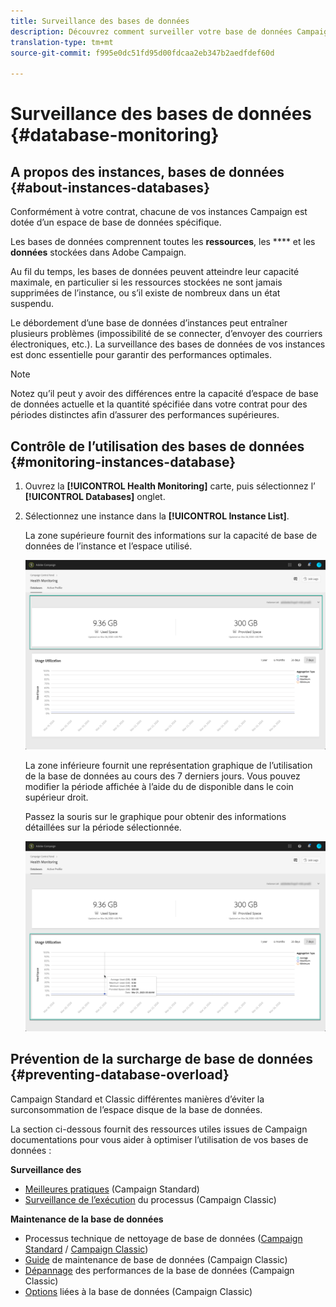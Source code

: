 ```yaml
---
title: Surveillance des bases de données
description: Découvrez comment surveiller votre base de données Campaign dans le Panneau de configuration
translation-type: tm+mt
source-git-commit: f995e0dc51fd95d00fdcaa2eb347b2aedfdef60d

---
```



# Surveillance des bases de données {#database-monitoring}

## A propos des instances, bases de données {#about-instances-databases}

Conformément à votre contrat, chacune de vos instances Campaign est dotée d’un espace de base de données spécifique.

Les bases de données comprennent toutes les **ressources**, les **** et les **données** stockées dans  Adobe Campaign.

Au fil du temps, les bases de données peuvent atteindre leur capacité maximale, en particulier si les ressources stockées ne sont jamais supprimées de l’instance, ou s’il existe de nombreux  dans un état suspendu.

Le débordement d’une base de données d’instances peut entraîner plusieurs problèmes (impossibilité de se connecter, d’envoyer des courriers électroniques, etc.). La surveillance des bases de données de vos instances est donc essentielle pour garantir des performances optimales.

>[!NOTE]
>
>Notez qu’il peut y avoir des différences entre la capacité d’espace de base de données actuelle et la quantité spécifiée dans votre contrat pour des périodes distinctes afin d’assurer des performances supérieures.

## Contrôle de l’utilisation des bases de données {#monitoring-instances-database}

1. Ouvrez la **[!UICONTROL Health Monitoring]** carte, puis sélectionnez l’ **[!UICONTROL Databases]** onglet.

1. Sélectionnez une instance dans la **[!UICONTROL Instance List]**.

   La zone supérieure fournit des informations sur la capacité de base de données de l’instance et l’espace utilisé.

   ![](assets/databases_dashboard.png)

   La zone inférieure fournit une représentation graphique de l’utilisation de la base de données au cours des 7 derniers jours. Vous pouvez modifier la période affichée à l’aide du  de disponible dans le coin supérieur droit.

   Passez la souris sur le graphique pour obtenir des informations détaillées sur la période sélectionnée.

   ![](assets/databases_dashboard_detail.png)

## Prévention de la surcharge de base de données {#preventing-database-overload}

Campaign Standard et Classic  différentes manières d’éviter la surconsommation de l’espace disque de la base de données.

La section ci-dessous fournit des ressources utiles issues de Campaign documentations pour vous aider à optimiser l’utilisation de vos bases de données :

**Surveillance des**

* [Meilleures pratiques](https://docs.adobe.com/content/help/en/campaign-standard/using/managing-processes-and-data/workflow-general-operation/best-practices-workflows.html) (Campaign Standard)
* [Surveillance de l’exécution](https://docs.adobe.com/help/en/campaign-classic/using/automating-with-workflows/monitoring-workflows/monitoring-workflow-execution.html) du processus (Campaign Classic)

**Maintenance de la base de données**

* Processus technique de nettoyage de base de données ([Campaign Standard](https://docs.adobe.com/help/en/campaign-standard/using/administrating/application-settings/technical-workflowshtml#list-of-technical-workflows) / [Campaign Classic](https://docs.adobe.com/help/en/campaign-classic/using/monitoring-campaign-classic/data-processing/database-cleanup-workflow.html))
* [Guide](https://docs.adobe.com/content/help/en/campaign-classic/using/monitoring-campaign-classic/database-maintenance/recommendations.html) de maintenance de base de données (Campaign Classic)
* [Dépannage](https://docs.adobe.com/content/help/en/campaign-classic/using/monitoring-campaign-classic/troubleshooting/database-performances.html) des performances de la base de données (Campaign Classic)
* [Options](https://docs.adobe.com/help/en/campaign-classic/using/installing-campaign-classic/appendices/configuring-campaign-options.html#database) liées à la base de données (Campaign Classic)
